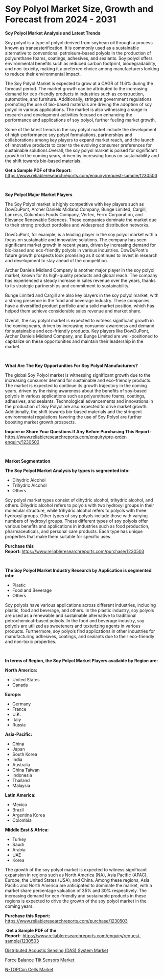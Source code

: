 <p><h1>Soy Polyol Market Size, Growth and Forecast from 2024 - 2031</h1></p><p><strong>Soy Polyol Market Analysis and Latest Trends</strong></p>
<p><p>Soy polyol is a type of polyol derived from soybean oil through a process known as transesterification. It is commonly used as a sustainable alternative to conventional petroleum-based polyols in the production of polyurethane foams, coatings, adhesives, and sealants. Soy polyol offers environmental benefits such as reduced carbon footprint, biodegradability, and non-toxicity, making it a preferred choice among manufacturers looking to reduce their environmental impact.</p><p>The Soy Polyol Market is expected to grow at a CAGR of 11.6% during the forecast period. The market growth can be attributed to the increasing demand for eco-friendly products in industries such as construction, automotive, and furniture. Additionally, stringent government regulations promoting the use of bio-based materials are driving the adoption of soy polyol in various applications. The market is also witnessing a surge in research and development activities focused on enhancing the performance and applications of soy polyol, further fueling market growth.</p><p>Some of the latest trends in the soy polyol market include the development of high-performance soy polyol formulations, partnerships and collaborations among key players to expand market reach, and the launch of innovative products to cater to the evolving consumer preferences for sustainable solutions.Overall, the soy polyol market is poised for significant growth in the coming years, driven by increasing focus on sustainability and the shift towards bio-based materials.</p></p>
<p><strong>Get a Sample PDF of the Report:&nbsp;</strong> <a href="https://www.reliableresearchreports.com/enquiry/request-sample/1230503">https://www.reliableresearchreports.com/enquiry/request-sample/1230503</a></p>
<p>&nbsp;</p>
<p><strong>Soy Polyol Major Market Players</strong></p>
<p><p>The Soy Polyol market is highly competitive with key players such as DowDuPont, Archer Daniels Midland Company, Bunge Limited, Cargill, Lanxess, Columbus Foods Company, Vertec, Ferro Corporation, and Elevance Renewable Sciences. These companies dominate the market due to their strong product portfolios and widespread distribution networks.</p><p>DowDuPont, for example, is a leading player in the soy polyol market with a focus on sustainable and innovative solutions. The company has seen significant market growth in recent years, driven by increasing demand for bio-based and eco-friendly polyols in various industries. DowDuPont's future growth prospects look promising as it continues to invest in research and development to stay ahead of the competition.</p><p>Archer Daniels Midland Company is another major player in the soy polyol market, known for its high-quality products and global reach. The company has experienced a steady increase in sales revenue over the years, thanks to its strategic partnerships and commitment to sustainability.</p><p>Bunge Limited and Cargill are also key players in the soy polyol market, with a strong presence in the food and beverage industry. These companies have a diversified product portfolio and a solid market position, which has helped them achieve considerable sales revenue and market share.</p><p>Overall, the soy polyol market is expected to witness significant growth in the coming years, driven by increasing consumer awareness and demand for sustainable and eco-friendly products. Key players like DowDuPont, Archer Daniels Midland Company, and Bunge Limited are well-positioned to capitalize on these opportunities and maintain their leadership in the market.</p></p>
<p>&nbsp;</p>
<p><strong>What Are The Key Opportunities For Soy Polyol Manufacturers?</strong></p>
<p><p>The global Soy Polyol market is witnessing significant growth due to the increasing consumer demand for sustainable and eco-friendly products. The market is expected to continue its growth trajectory in the coming years, driven by the rising awareness about the benefits of soy-based polyols in various applications such as polyurethane foams, coatings, adhesives, and sealants. Technological advancements and innovations in the production of Soy Polyol are also expected to drive market growth. Additionally, the shift towards bio-based materials and the stringent environmental regulations favoring the use of Soy Polyol are further boosting market growth prospects.</p></p>
<p><strong>Inquire or Share Your Questions If Any Before Purchasing This Report:</strong> <a href="https://www.reliableresearchreports.com/enquiry/pre-order-enquiry/1230503">https://www.reliableresearchreports.com/enquiry/pre-order-enquiry/1230503</a></p>
<p>&nbsp;</p>
<p><strong>Market Segmentation</strong></p>
<p><strong>The Soy Polyol Market Analysis by types is segmented into:</strong></p>
<p><ul><li>Dihydric Alcohol</li><li>Trihydric Alcohol</li><li>Others</li></ul></p>
<p><p>Soy polyol market types consist of dihydric alcohol, trihydric alcohol, and others. Dihydric alcohol refers to polyols with two hydroxyl groups in their molecular structure, while trihydric alcohol refers to polyols with three hydroxyl groups. Other types of soy polyols include those with varying numbers of hydroxyl groups. These different types of soy polyols offer various benefits and applications in industries such as food production, pharmaceuticals, and personal care products. Each type has unique properties that make them suitable for specific uses.</p></p>
<p><strong>Purchase this Report:&nbsp;</strong><a href="https://www.reliableresearchreports.com/purchase/1230503">https://www.reliableresearchreports.com/purchase/1230503</a></p>
<p>&nbsp;</p>
<p><strong>The Soy Polyol Market Industry Research by Application is segmented into:</strong></p>
<p><ul><li>Plastic</li><li>Food and Beverage</li><li>Others</li></ul></p>
<p><p>Soy polyols have various applications across different industries, including plastic, food and beverage, and others. In the plastic industry, soy polyols are used as a renewable and sustainable alternative to traditional petrochemical-based polyols. In the food and beverage industry, soy polyols are utilized as sweeteners and texturizing agents in various products. Furthermore, soy polyols find applications in other industries for manufacturing adhesives, coatings, and sealants due to their eco-friendly and non-toxic properties.</p></p>
<p>&nbsp;</p>
<p><strong>In terms of Region, the Soy Polyol Market Players available by Region are:</strong></p>
<p>
    <p> <strong> North America: </strong>
        <ul>
            <li>United States</li>
            <li>Canada</li>
        </ul>
        </p> 
    <p> <strong> Europe: </strong>
        <ul>
            <li>Germany</li>
            <li>France</li>
            <li>U.K.</li>
            <li>Italy</li>
            <li>Russia</li>
        </ul>
        </p> 
    <p> <strong> Asia-Pacific: </strong>
        <ul>
            <li>China</li>
            <li>Japan</li>
            <li>South Korea</li>
            <li>India</li>
            <li>Australia</li>
            <li>China Taiwan</li>
            <li>Indonesia</li>
            <li>Thailand</li>
            <li>Malaysia</li>
        </ul>
        </p> 
    <p> <strong> Latin America: </strong>
        <ul>
            <li>Mexico</li>
            <li>Brazil</li>
            <li>Argentina Korea</li>
            <li>Colombia</li>
        </ul>
        </p> 
    <p> <strong> Middle East & Africa: </strong>
        <ul>
            <li>Turkey</li>
            <li>Saudi</li>
            <li>Arabia</li>
            <li>UAE</li>
            <li>Korea</li>
        </ul>
    </p>
    </p>
<p><p>The growth of the soy polyol market is expected to witness significant expansion in regions such as North America (NA), Asia Pacific (APAC), Europe, the United States (USA), and China. Among these regions, Asia Pacific and North America are anticipated to dominate the market, with a market share percentage valuation of 35% and 30% respectively. The increasing demand for eco-friendly and sustainable products in these regions is expected to drive the growth of the soy polyol market in the coming years.</p></p>
<p><strong>Purchase this Report: </strong><a href="https://www.reliableresearchreports.com/purchase/1230503">https://www.reliableresearchreports.com/purchase/1230503</a></p>
<p>&nbsp;<strong>Get a Sample PDF of the Report:&nbsp;&nbsp;</strong><a href="https://www.reliableresearchreports.com/enquiry/request-sample/1230503">https://www.reliableresearchreports.com/enquiry/request-sample/1230503</a></p>
<p><strong></strong></p>
<p><p><a href="https://view.publitas.com/reportprime-1/distributed-acoustic-sensing-das-system-market-size-share-trends-analysis-report-by-application-regional-outlook-competitive-strategies-and-segment-forecasts-2023-2030/">Distributed Acoustic Sensing (DAS) System Market</a></p><p><a href="https://view.publitas.com/reportprime-1/force-balance-tilt-sensors-market-centers-on-aspects-such-as-market-growth-market-share-market-opportunity-and-projected-forecasts-spanning-from-2023-to-2030/">Force Balance Tilt Sensors Market</a></p><p><a href="https://view.publitas.com/reportprime-1/n-topcon-cells-market-size-2023-2030-global-industrial-analysis-key-geographical-regions-market-share-top-key-players-product-types-and-forecast-research-report/">N-TOPCon Cells Market</a></p></p>